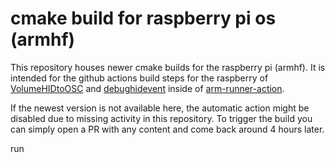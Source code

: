 # cmake build for raspberry pi os (armhf)

This repository houses newer cmake builds for the raspberry pi (armhf). It is intended for the github actions build steps for the raspberry of [VolumeHIDtoOSC](https://github.com/Apfelwurm/VolumeHIDtoOSC) and [debughidevent](https://github.com/Apfelwurm/debughidevent) inside of [arm-runner-action](https://github.com/pguyot/arm-runner-action).

If the newest version is not available here, the automatic action might be disabled due to missing activity in this repository. To trigger the build you can simply open a PR with any content and come back around 4 hours later.

run
